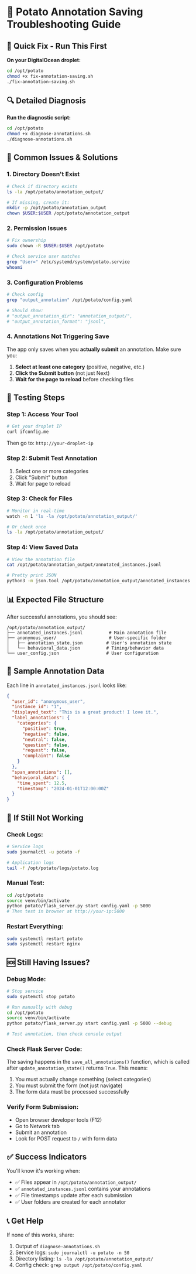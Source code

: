 # 🔧 Potato Annotation Saving Troubleshooting Guide

## 🚨 **Quick Fix - Run This First**

**On your DigitalOcean droplet:**

```bash
cd /opt/potato
chmod +x fix-annotation-saving.sh
./fix-annotation-saving.sh
```

## 🔍 **Detailed Diagnosis**

**Run the diagnostic script:**

```bash
cd /opt/potato
chmod +x diagnose-annotations.sh
./diagnose-annotations.sh
```

## 🎯 **Common Issues & Solutions**

### 1. **Directory Doesn't Exist**
```bash
# Check if directory exists
ls -la /opt/potato/annotation_output/

# If missing, create it:
mkdir -p /opt/potato/annotation_output
chown $USER:$USER /opt/potato/annotation_output
```

### 2. **Permission Issues**
```bash
# Fix ownership
sudo chown -R $USER:$USER /opt/potato

# Check service user matches
grep "User=" /etc/systemd/system/potato.service
whoami
```

### 3. **Configuration Problems**
```bash
# Check config
grep "output_annotation" /opt/potato/config.yaml

# Should show:
# "output_annotation_dir": "annotation_output/",
# "output_annotation_format": "jsonl",
```

### 4. **Annotations Not Triggering Save**
The app only saves when you **actually submit** an annotation. Make sure you:

1. **Select at least one category** (positive, negative, etc.)
2. **Click the Submit button** (not just Next)
3. **Wait for the page to reload** before checking files

## 🧪 **Testing Steps**

### Step 1: Access Your Tool
```bash
# Get your droplet IP
curl ifconfig.me
```
Then go to: `http://your-droplet-ip`

### Step 2: Submit Test Annotation
1. Select one or more categories
2. Click "Submit" button
3. Wait for page to reload

### Step 3: Check for Files
```bash
# Monitor in real-time
watch -n 1 'ls -la /opt/potato/annotation_output/'

# Or check once
ls -la /opt/potato/annotation_output/
```

### Step 4: View Saved Data
```bash
# View the annotation file
cat /opt/potato/annotation_output/annotated_instances.jsonl

# Pretty print JSON
python3 -m json.tool /opt/potato/annotation_output/annotated_instances.jsonl
```

## 📊 **Expected File Structure**

After successful annotations, you should see:
```
/opt/potato/annotation_output/
├── annotated_instances.jsonl          # Main annotation file
├── anonymous_user/                    # User-specific folder
│   ├── annotation_state.json         # User's annotation state
│   └── behavioral_data.json          # Timing/behavior data
└── user_config.json                  # User configuration
```

## 📝 **Sample Annotation Data**

Each line in `annotated_instances.jsonl` looks like:
```json
{
  "user_id": "anonymous_user",
  "instance_id": "1",
  "displayed_text": "This is a great product! I love it.",
  "label_annotations": {
    "categories": {
      "positive": true,
      "negative": false,
      "neutral": false,
      "question": false,
      "request": false,
      "complaint": false
    }
  },
  "span_annotations": [],
  "behavioral_data": {
    "time_spent": 12.5,
    "timestamp": "2024-01-01T12:00:00Z"
  }
}
```

## 🔄 **If Still Not Working**

### Check Logs:
```bash
# Service logs
sudo journalctl -u potato -f

# Application logs
tail -f /opt/potato/logs/potato.log
```

### Manual Test:
```bash
cd /opt/potato
source venv/bin/activate
python potato/flask_server.py start config.yaml -p 5000
# Then test in browser at http://your-ip:5000
```

### Restart Everything:
```bash
sudo systemctl restart potato
sudo systemctl restart nginx
```

## 🆘 **Still Having Issues?**

### Debug Mode:
```bash
# Stop service
sudo systemctl stop potato

# Run manually with debug
cd /opt/potato
source venv/bin/activate
python potato/flask_server.py start config.yaml -p 5000 --debug

# Test annotation, then check console output
```

### Check Flask Server Code:
The saving happens in the `save_all_annotations()` function, which is called after `update_annotation_state()` returns `True`. This means:

1. You must actually change something (select categories)
2. You must submit the form (not just navigate)
3. The form data must be processed successfully

### Verify Form Submission:
- Open browser developer tools (F12)
- Go to Network tab
- Submit an annotation
- Look for POST request to `/` with form data

## ✅ **Success Indicators**

You'll know it's working when:
- ✅ Files appear in `/opt/potato/annotation_output/`
- ✅ `annotated_instances.jsonl` contains your annotations
- ✅ File timestamps update after each submission
- ✅ User folders are created for each annotator

## 📞 **Get Help**

If none of this works, share:
1. Output of `diagnose-annotations.sh`
2. Service logs: `sudo journalctl -u potato -n 50`
3. Directory listing: `ls -la /opt/potato/annotation_output/`
4. Config check: `grep output /opt/potato/config.yaml`
